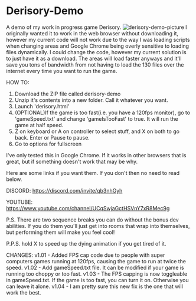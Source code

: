 # Derisory-Demo
A demo of my work in progress game Derisory.
![derisory-demo-picture](https://user-images.githubusercontent.com/94314052/141704647-ee7459f3-f05b-406d-a3cd-c550d3d52de2.png)
I originally wanted it to work in the web browser without downloading it, however my current code will not work due to the way I was loading scripts when changing areas and Google Chrome being overly sensitive to loading files dynamically. I could change the code, however my current solution is to just have it as a download. The areas will load faster anyways and it'll save you tons of bandwidth from not having to load the 130 files over the internet every time you want to run the game.

HOW TO:
 1. Download the ZIP file called derisory-demo
 2. Unzip it's contents into a new folder. Call it whatever you want.
 3. Launch 'derisory.html'
 4. (OPTIONAL)If the game is too fast(i.e. you have a 120fps monitor), go to 'gameSpeed.txt' and change 'gameIsTooFast' to true. It will run the game at half speed.
 5. Z on keyboard or A on controller to select stuff, and X on both to go back. Enter or Pause to pause.
 6. Go to options for fullscreen

I've only tested this in Google Chrome. If it works in other browsers that is great, but if something doesn't work that may be why.

Here are some links if you want them. If you don't then no need to read below.

DISCORD: https://discord.com/invite/qb3nhGyh

YOUTUBE: https://www.youtube.com/channel/UCqSwjaGctHSVnY7xR8Mec9g



P.S. There are two sequence breaks you can do without the bonus dev abilities. If you do them you'll just get into rooms that wrap into themselves, but performing them will make you feel cool!

P.P.S. hold X to speed up the dying animation if you get tired of it.

CHANGES:
v1.01 - Added FPS cap code due to people with super computers games running at 120fps, causing the game to run at twice the speed.
v1.02 - Add gameSpeed.txt file. It can be modified if your game is running too choppy or too fast.
v1.03 - The FPS capping is now toggleable in gameSpeed.txt. If the game is too fast, you can turn it on. Otherwise you can leave it alone.
v1.04 - I am pretty sure this new fix is the one that will work the best.
